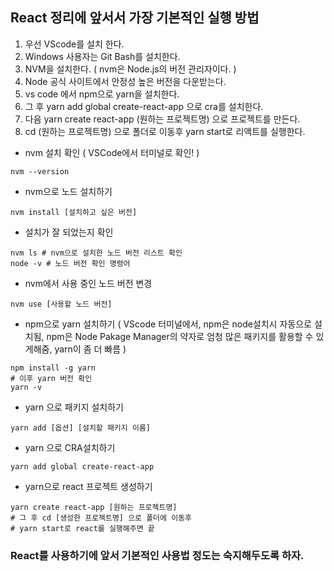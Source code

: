 ## React 정리에 앞서서 가장 기본적인 실행 방법
1. 우선 VScode를 설치 한다.
2. Windows 사용자는 Git Bash를 설치한다.
3. NVM을 설치한다. ( nvm은 Node.js의 버전 관리자이다. )
4. Node 공식 사이트에서 안정성 높은 버전을 다운받는다.
5. vs code 에서 npm으로 yarn을 설치한다.
6. 그 후 yarn add global create-react-app 으로 cra를 설치한다. 
7. 다음 yarn create react-app (원하는 프로젝트명) 으로 프로젝트를 만든다.
8. cd (원하는 프로젝트명) 으로 폴더로 이동후 yarn start로 리액트를 실행한다.

- nvm 설치 확인 ( VSCode에서 터미널로 확인! )
```
nvm --version
```

- nvm으로 노드 설치하기
```
nvm install [설치하고 싶은 버전]
```

- 설치가 잘 되었는지 확인
```
nvm ls # nvm으로 설치한 노드 버전 리스트 확인
node -v # 노드 버전 확인 명령어
```

- nvm에서 사용 중인 노드 버전 변경
```
nvm use [사용할 노드 버전]
```

- npm으로 yarn 설치하기 ( VScode 터미널에서, npm은 node설치시 자동으로 설치됨, npm은 Node Pakage Manager의 약자로 엄청 많은 패키지를 활용할 수 있게해줌, yarn이 좀 더 빠름 )
```
npm install -g yarn
# 이후 yarn 버전 확인
yarn -v
```
- yarn 으로 패키지 설치하기
```
yarn add [옵션] [설치할 패키지 이름]
```
- yarn 으로 CRA설치하기
```
yarn add global create-react-app
```

- yarn으로 react 프로젝트 생성하기
```
yarn create react-app [원하는 프로젝트명]
# 그 후 cd [생성한 프로젝트명] 으로 폴더에 이동후
# yarn start로 react를 실행해주면 끝
```

### React를 사용하기에 앞서 기본적인 사용법 정도는 숙지해두도록 하자.
